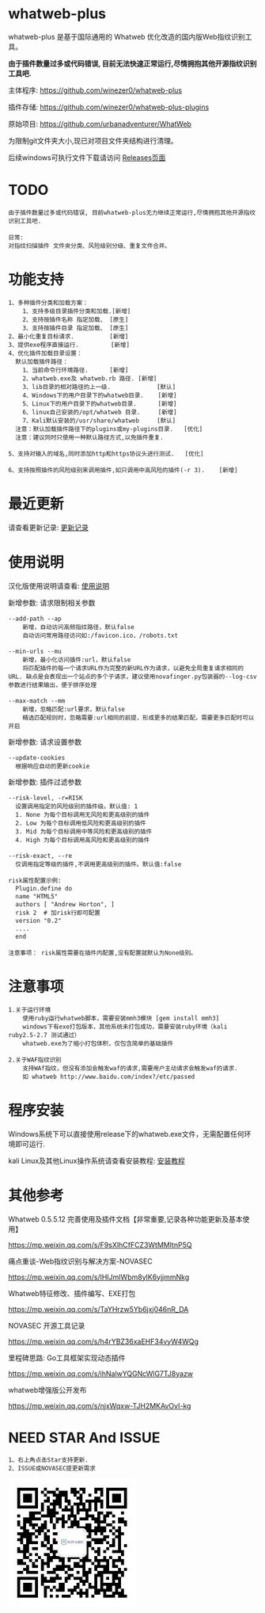 # whatweb-plus 

whatweb-plus 是基于国际通用的 Whatweb 优化改造的国内版Web指纹识别工具。

**由于插件数量过多或代码错误, 目前无法快速正常运行,尽情拥抱其他开源指纹识别工具吧.**



主体程序:
https://github.com/winezer0/whatweb-plus

插件存储:
https://github.com/winezer0/whatweb-plus-plugins

原始项目:
https://github.com/urbanadventurer/WhatWeb



为限制git文件夹大小,现已对项目文件夹结构进行清理。

后续windows可执行文件下载请访问 [Releases页面](https://github.com/winezer0/whatweb-plus/releases/)




# TODO

```
由于插件数量过多或代码错误, 目前whatweb-plus无力继续正常运行,尽情拥抱其他开源指纹识别工具吧.

日常:
对指纹扫描插件 文件夹分类、风险级别分级、重复文件合并。
```

# 功能支持

```
1、多种插件分类和加载方案：
    1、支持多级目录插件分类和加载.[新增]
    2、支持按插件名称 指定加载、 [原生]
    3、支持按插件目录 指定加载、 [原生]
2、最小化重复目标请求.          [新增]
3、提供exe程序直接运行.         [新增]
4、优化插件加载目录设置：
  默认加载插件路径：
    1、当前命令行环境路径.      [新增]
    2、whatweb.exe及 whatweb.rb 路径. [新增]
    3、lib目录的相对路径的上一级.             [默认]
    4、Windows下的用户目录下的whatweb目录.    [新增]
    5、Linux下的用户目录下的whatweb目录.      [新增]
    6、linux自己安装的/opt/whatweb 目录.     [新增]
    7、Kali默认安装的/usr/share/whatweb     [默认]
  注意：默认加载插件路径下的plugins或my-plugins目录.   [优化]
  注意：建议同时只使用一种默认路径方式,以免插件重复.

5、支持对输入的域名,同时添加http和https协议头进行测试.   [优化]

6、支持按照插件的风险级别来调用插件,如只调用中高风险的插件(-r 3).    [新增]
```



# 最近更新

请查看更新记录: [更新记录](doc/更新记录.md) 

# 使用说明

汉化版使用说明请查看: [使用说明](doc/使用说明.md) 



新增参数: 请求限制相关参数

```
--add-path --ap
    新增，自动访问高频指纹路径，默认false
    自动访问常用路径访问如:/favicon.ico，/robots.txt

--min-urls --mu
    新增，最小化访问插件:url，默认false
    将匹配插件的每一个请求URL作为完整的新URL作为请求，以避免全局重复请求相同的URL. 缺点是会表现出一个站点的多个子请求，建议使用novafinger.py包装器的--log-csv参数进行结果输出，便于排序处理

--max-match --mm
    新增，忽略匹配:url要求，默认false
    精选匹配规则时，忽略需要:url相同的前提，形成更多的结果匹配，需要更多匹配时可以开启
```



新增参数: 请求设置参数

```
--update-cookies
  根据响应自动的更新cookie
```



新增参数: 插件过滤参数

```
--risk-level, -r=RISK 
  设置调用指定的风险级别的插件级。默认值: 1
  1. None 为每个目标调用无风险和更高级别的插件
  2. Low 为每个目标调用低风险和更高级别的插件
  3. Mid 为每个目标调用中等风险和更高级别的插件
  4. High 为每个目标调用高风险和更高级别的插件

--risk-exact, --re 
  仅调用指定等级的插件,不调用更高级别的插件。默认值:false

risk属性配置示例:
  Plugin.define do
  name "HTML5"
  authors [ "Andrew Horton", ]
  risk 2  # 加risk行即可配置
  version "0.2"
  ....
  end
 
注意事项： risk属性需要在插件内配置,没有配置就默认为None级别。
```



# 注意事项

```
1.关于运行环境
    使用ruby运行whatweb脚本，需要安装mmh3模块 [gem install mmh3]
    windows下有exe打包版本，其他系统未打包成功，需要安装ruby环境（kali ruby2.5-2.7 测试通过） 
    whatweb.exe为了缩小打包体积，仅包含简单的基础插件

2.关于WAF指纹识别
	支持WAf指纹，但没有添加会触发waf的请求,需要用户主动请求会触发waf的请求.
	如 whatweb http://www.baidu.com/index?/etc/passed
```

# 程序安装



Windows系统下可以直接使用release下的whatweb.exe文件，无需配置任何环境即可运行.

kali Linux及其他Linux操作系统请查看安装教程: [安装教程](doc/安装教程.md) 





# 其他参考

Whatweb 0.5.5.12 完善使用及插件文档【非常重要,记录各种功能更新及基本使用】

https://mp.weixin.qq.com/s/F9sXIhCfFCZ3WtMMltnP5Q

痛点重谈-Web指纹识别与解决方案-NOVASEC

https://mp.weixin.qq.com/s/lHIJmIWbm8ylK6yjjmmNkg

Whatweb特征修改、插件编写、EXE打包

https://mp.weixin.qq.com/s/TaYHrzw5Yb6jxj046nR_DA

NOVASEC 开源工具记录

https://mp.weixin.qq.com/s/h4rYBZ36xaEHF34vyW4WQg

里程碑思路: Go工具框架实现动态插件

https://mp.weixin.qq.com/s/ihNalwYQGNcWlG7TJ8yazw

whatweb增强版公开发布

https://mp.weixin.qq.com/s/njxWqxw-TJH2MKAvOvI-kg



# NEED STAR And ISSUE

```
1、右上角点击Star支持更新.
2、ISSUE或NOVASEC提更新需求
```

![NOVASEC](doc/NOVASEC.jpg)
